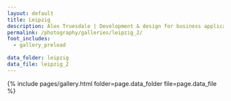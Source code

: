 ```yaml
---
layout: default
title: Leipzig
description: Alex Truesdale | Development & design for business applications.. and photos on occasion.
permalink: /photography/galleries/leipzig_2/
foot_includes:
  - gallery_preload
  
data_folder: leipzig
data_file: leipzig_2
---
```

{% include pages/gallery.html folder=page.data_folder file=page.data_file %}
